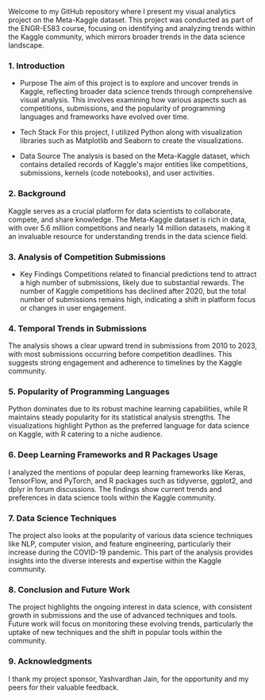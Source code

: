 Welcome to my GitHub repository where I present my visual analytics project on the Meta-Kaggle dataset. This project was conducted as part of the ENGR-E583 course, focusing on identifying and analyzing trends within the Kaggle community, which mirrors broader trends in the data science landscape.

### 1. Introduction
- Purpose
The aim of this project is to explore and uncover trends in Kaggle, reflecting broader data science trends through comprehensive visual analysis. This involves examining how various aspects such as competitions, submissions, and the popularity of programming languages and frameworks have evolved over time.

- Tech Stack
For this project, I utilized Python along with visualization libraries such as Matplotlib and Seaborn to create the visualizations.

- Data Source
The analysis is based on the Meta-Kaggle dataset, which contains detailed records of Kaggle's major entities like competitions, submissions, kernels (code notebooks), and user activities.

### 2. Background
Kaggle serves as a crucial platform for data scientists to collaborate, compete, and share knowledge. The Meta-Kaggle dataset is rich in data, with over 5.6 million competitions and nearly 14 million datasets, making it an invaluable resource for understanding trends in the data science field.

### 3. Analysis of Competition Submissions
- Key Findings
Competitions related to financial predictions tend to attract a high number of submissions, likely due to substantial rewards.
The number of Kaggle competitions has declined after 2020, but the total number of submissions remains high, indicating a shift in platform focus or changes in user engagement.

### 4. Temporal Trends in Submissions
The analysis shows a clear upward trend in submissions from 2010 to 2023, with most submissions occurring before competition deadlines. This suggests strong engagement and adherence to timelines by the Kaggle community.

### 5. Popularity of Programming Languages
Python dominates due to its robust machine learning capabilities, while R maintains steady popularity for its statistical analysis strengths. The visualizations highlight Python as the preferred language for data science on Kaggle, with R catering to a niche audience.

### 6. Deep Learning Frameworks and R Packages Usage
I analyzed the mentions of popular deep learning frameworks like Keras, TensorFlow, and PyTorch, and R packages such as tidyverse, ggplot2, and dplyr in forum discussions. The findings show current trends and preferences in data science tools within the Kaggle community.

### 7. Data Science Techniques
The project also looks at the popularity of various data science techniques like NLP, computer vision, and feature engineering, particularly their increase during the COVID-19 pandemic. This part of the analysis provides insights into the diverse interests and expertise within the Kaggle community.

### 8. Conclusion and Future Work
The project highlights the ongoing interest in data science, with consistent growth in submissions and the use of advanced techniques and tools. Future work will focus on monitoring these evolving trends, particularly the uptake of new techniques and the shift in popular tools within the community.

### 9. Acknowledgments
I thank my project sponsor, Yashvardhan Jain, for the opportunity and my peers for their valuable feedback.
